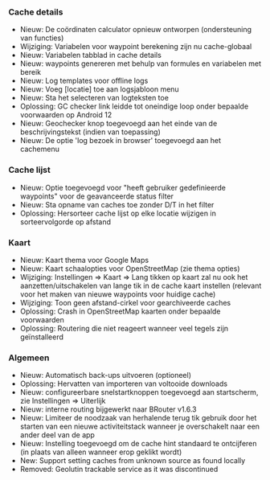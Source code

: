 ### Cache details

- Nieuw: De coördinaten calculator opnieuw ontworpen (ondersteuning van functies)
- Wijziging: Variabelen voor waypoint berekening zijn nu cache-globaal
- Nieuw: Variabelen tabblad in cache details
- Nieuw: waypoints genereren met behulp van formules en variabelen met bereik
- Nieuw: Log templates voor offline logs
- Nieuw: Voeg \[locatie\] toe aan logsjabloon menu
- Nieuw: Sta het selecteren van logteksten toe
- Oplossing: GC checker link leidde tot oneindige loop onder bepaalde voorwaarden op Android 12
- Nieuw: Geochecker knop toegevoegd aan het einde van de beschrijvingstekst (indien van toepassing)
- Nieuw: De optie 'log bezoek in browser' toegevoegd aan het cachemenu

### Cache lijst

- Nieuw: Optie toegevoegd voor "heeft gebruiker gedefinieerde waypoints" voor de geavanceerde status filter
- Nieuw: Sta opname van caches toe zonder D/T in het filter
- Oplossing: Hersorteer cache lijst op elke locatie wijzigen in sorteervolgorde op afstand

### Kaart

- Nieuw: Kaart thema voor Google Maps
- Nieuw: Kaart schaalopties voor OpenStreetMap (zie thema opties)
- Wijziging: Instellingen => Kaart => Lang tikken op kaart zal nu ook het aanzetten/uitschakelen van lange tik in de cache kaart instellen (relevant voor het maken van nieuwe waypoints voor huidige cache)
- Wijziging: Toon geen afstand-cirkel voor gearchiveerde caches
- Oplossing: Crash in OpenStreetMap kaarten onder bepaalde voorwaarden
- Oplossing: Routering die niet reageert wanneer veel tegels zijn geïnstalleerd

### Algemeen

- Nieuw: Automatisch back-ups uitvoeren (optioneel)
- Oplossing: Hervatten van importeren van voltooide downloads
- Nieuw: configureerbare snelstartknoppen toegevoegd aan startscherm, zie Instellingen => Uiterlijk
- Nieuw: interne routing bijgewerkt naar BRouter v1.6.3
- Nieuw: Limiteer de noodzaak van herhalende terug tik gebruik door het starten van een nieuwe activiteitstack wanneer je overschakelt naar een ander deel van de app
- Nieuw: Instelling toegevoegd om de cache hint standaard te ontcijferen (in plaats van alleen wanneer erop geklikt wordt)
- New: Support setting caches from unknown source as found locally
- Removed: Geolutin trackable service as it was discontinued
